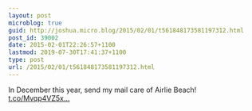 ```yaml
---
layout: post
microblog: true
guid: http://joshua.micro.blog/2015/02/01/t561848173581197312.html
post_id: 39002
date: 2015-02-01T22:26:57+1100
lastmod: 2019-07-30T17:41:37+1100
type: post
url: /2015/02/01/t561848173581197312.html
---
```

In December this year, send my mail care of Airlie Beach! [t.co/Mvqp4VZ5x...](http://t.co/Mvqp4VZ5xf)
